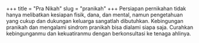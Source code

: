 +++
title = "Pra Nikah"
slug = "pranikah"
+++
Persiapan pernikahan tidak hanya melibatkan kesiapan fisik, dana, dan mental, namun pengetahuan yang cukup dan
dukungan keluarga sangatlah dibutuhkan. Kebingungan pranikah dan mengalami sindrom pranikah bisa dialami siapa
saja. Curahkan kebingunganmu dan kekuatiranmu dengan berkonsultasi ke tenaga ahlinya.